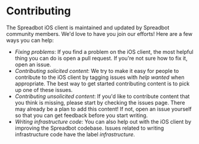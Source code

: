 # Contributing

The Spreadbot iOS client is maintained and updated by Spreadbot community members. We'd love to have you join our efforts! Here are a few ways you can help:

* _Fixing problems_: If you find a problem on the iOS client, the most helpful thing you can do is open a pull request. If you're not sure how to fix it, open an issue.
* _Contributing solicited content_: We try to make it easy for people to contribute to the iOS client by tagging issues with _help wanted_ when appropriate. The best way to get started contributing content is to pick up one of these issues.
* _Contributing unsolicited content_: If you'd like to contribute content that you think is missing, please start by checking the issues page. There may already be a plan to add this content! If not, open an issue yourself so that you can get feedback before you start writing. 
* _Writing infrastructure code_: You can also help out with the iOS client by improving the Spreadbot codebase. Issues related to writing infrastructure code have the label _infrastructure_.